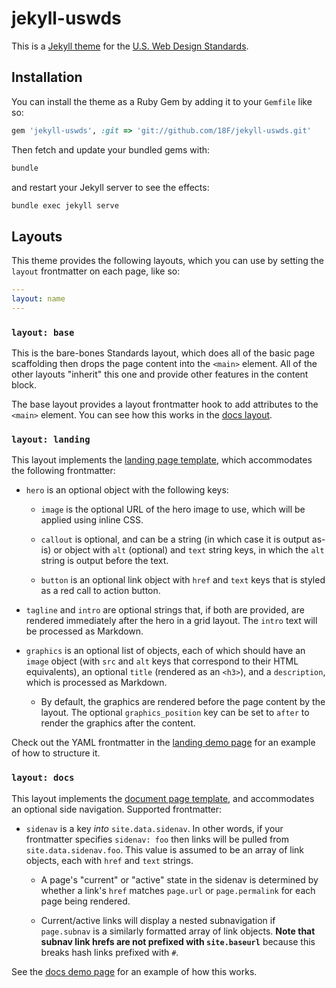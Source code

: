 # jekyll-uswds

This is a [Jekyll theme](https://jekyllrb.com/docs/themes/) for the
[U.S. Web Design Standards](https://standards.usa.gov).

## Installation

You can install the theme as a Ruby Gem by adding it to your `Gemfile` like so:

```ruby
gem 'jekyll-uswds', :git => 'git://github.com/18F/jekyll-uswds.git'
```

Then fetch and update your bundled gems with:

```sh
bundle
```

and restart your Jekyll server to see the effects:

```sh
bundle exec jekyll serve
```

## Layouts

This theme provides the following layouts, which you can use by setting the
`layout` frontmatter on each page, like so:

```yaml
---
layout: name
---
```

### `layout: base`
This is the bare-bones Standards layout, which does all of the basic page
scaffolding then drops the page content into the `<main>` element. All of the
other layouts "inherit" this one and provide other features in the content
block.

The base layout provides a layout frontmatter hook to add attributes
to the `<main>` element. You can see how this works in the [docs
layout](_layouts/docs.html#L3-L4).


### `layout: landing`
This layout implements the [landing page
template](https://standards.usa.gov/page-templates/landing/), which
accommodates the following frontmatter:

* `hero` is an optional object with the following keys:

  * `image` is the optional URL of the hero image to use, which will
    be applied using inline CSS.

  * `callout` is optional, and can be a string (in which case it is output
    as-is) or object with `alt` (optional) and `text` string keys, in
    which the `alt` string is output before the text.

  * `button` is an optional link object with `href` and `text` keys
    that is styled as a red call to action button.

* `tagline` and `intro` are optional strings that, if both are
  provided, are rendered immediately after the hero in a grid layout.
  The `intro` text will be processed as Markdown.

* `graphics` is an optional list of objects, each of which should
  have an `image` object (with `src` and `alt` keys that correspond
  to their HTML equivalents), an optional `title` (rendered as an
  `<h3>`), and a `description`, which is processed as Markdown.

  * By default, the  graphics are rendered before the page content by
    the layout. The optional `graphics_position` key can be set to
    `after` to render the graphics after the content.

Check out the YAML frontmatter in the [landing demo
page](demo/landing.html) for an example of how to structure it.


### `layout: docs`
This layout implements the [document page
template](https://standards.usa.gov/page-templates/docs/), and
accommodates an optional side navigation. Supported frontmatter:

* `sidenav` is a key _into_ `site.data.sidenav`. In other words, if
  your frontmatter specifies `sidenav: foo` then links will be pulled
  from `site.data.sidenav.foo`. This value is assumed to be an array
  of link objects, each with `href` and `text` strings.

  * A page's "current" or "active" state in the sidenav is determined
    by whether a link's `href` matches `page.url` or `page.permalink`
    for each page being rendered.

  * Current/active links will display a nested subnavigation if
    `page.subnav` is a similarly formatted array of link objects.
    **Note that subnav link hrefs are not prefixed with
    `site.baseurl`** because this breaks hash links prefixed with
    `#`.

See the [docs demo page](demo/docs.md) for an example of how this
works.

